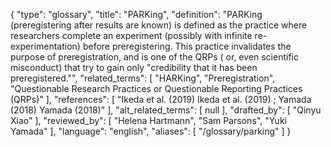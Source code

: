 {
    "type": "glossary",
    "title": "PARKing",
    "definition": "PARKing (preregistering after results are known) is defined as the practice where researchers complete an experiment (possibly with infinite re-experimentation) before preregistering. This practice invalidates the purpose of preregistration, and is one of the QRPs ( or, even scientific misconduct) that try to gain only \"credibility that it has been preregistered.\"",
    "related_terms": [
        "HARKing",
        "Preregistration",
        "Questionable Research Practices or Questionable Reporting Practices (QRPs)"
    ],
    "references": [
        "Ikeda et al. (2019) Ikeda et al. (2019) ; Yamada (2018) Yamada (2018)"
    ],
    "alt_related_terms": [
        null
    ],
    "drafted_by": [
        "Qinyu Xiao"
    ],
    "reviewed_by": [
        "Helena Hartmann",
        "Sam Parsons",
        "Yuki Yamada"
    ],
    "language": "english",
    "aliases": [
        "/glossary/parking"
    ]
}